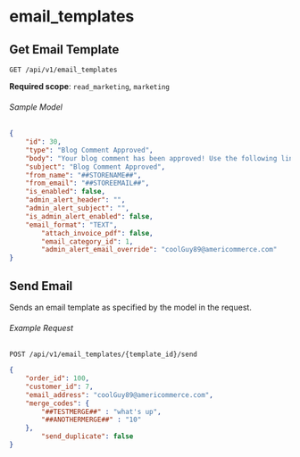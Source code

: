 email_templates
===============

## Get Email Template

```shell
GET /api/v1/email_templates
```

**Required scope**: `read_marketing`, `marketing`

###### Sample Model

```json
{
	"id": 30,
	"type": "Blog Comment Approved",
	"body": "Your blog comment has been approved! Use the following link to see your post. ##PROFILEPOSTLINK##",
	"subject": "Blog Comment Approved",
	"from_name": "##STORENAME##",
	"from_email": "##STOREEMAIL##",
	"is_enabled": false,
	"admin_alert_header": "",
	"admin_alert_subject": "",
	"is_admin_alert_enabled": false,
	"email_format": "TEXT",
        "attach_invoice_pdf": false,
        "email_category_id": 1,
        "admin_alert_email_override": "coolGuy89@americommerce.com"
}
```

## Send Email

Sends an email template as specified by the model in the request. 

###### Example Request

```shell
POST /api/v1/email_templates/{template_id}/send
```

```json
{
	"order_id": 100,
	"customer_id": 7,
	"email_address": "coolGuy89@americommerce.com",
	"merge_codes": {
		"##TESTMERGE##" : "what's up",
		"##ANOTHERMERGE##" : "10"
	},
        "send_duplicate": false
}
```


